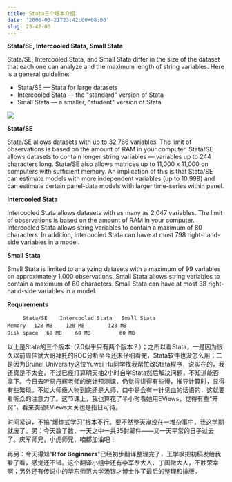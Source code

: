 ```yaml
---
title: Stata三个版本介绍
date: '2006-03-21T23:42:00+08:00'
slug: 23-42-00
---
```


**Stata/SE, Intercooled Stata, Small Stata** 


Stata/SE, Intercooled Stata, and Small Stata differ in the size of the dataset that each one can analyze and the maximum length of string variables. Here is a general guideline: 



- Stata/SE — Stata for large datasets 
- Intercooled Stata — the "standard" version of Stata 
- Small Stata — a smaller, "student" version of Stata 

![](https://db.yihui.name/hexun/b_9288F4805DBBFCF8.jpg)

**Stata/SE**

Stata/SE allows datasets with up to 32,766 variables. The limit of observations is based on the amount of RAM in your computer. Stata/SE allows datasets to contain longer string variables — variables up to 244 characters long. Stata/SE also allows matrices up to 11,000 x 11,000 on computers with sufficient memory. An implication of this is that Stata/SE can estimate models with more independent variables (up to 10,998) and can estimate certain panel-data models with larger time-series within panel. 

**Intercooled Stata**

Intercooled Stata allows datasets with as many as 2,047 variables. The limit of observations is based on the amount of RAM in your computer. Intercooled Stata allows string variables to contain a maximum of 80 characters. In addition, Intercooled Stata can have at most 798 right-hand-side variables in a model. 

**Small Stata**

Small Stata is limited to analyzing datasets with a maximum of 99 variables on approximately 1,000 observations. Small Stata allows string variables to contain a maximum of 80 characters. Small Stata can have at most 38 right-hand-side variables in a model. 

**Requirements**

```
　　　Stata/SE    Intercooled Stata   Small Stata
Memory 　128 MB 　　128 MB 　　　　128 MB
Disk space 　60 MB 　　60 MB 　　　　　60 MB 
```

以上是Stata的三个版本（7.0似乎只有两个版本？）；之所以看Stata，一是因为很久以前周伟斌大哥拜托的ROC分析至今还未仔细看完，Stata软件也没怎么用；二是因为Brunel University这位Yuwei Hu同学找我帮忙改Stata程序，说实在的，我还真是不太会，不过已经打算明天抽2小时自学Stata然后解决问题，不知道能否拿下。今日去听易丹辉老师的统计预测课，仍觉得讲得有些慢，推导计算时，显得有些繁琐。不过大师级人物到底还是大师，口中是会有一针见血的话语的，这就要看听众的注意力了。这节课上，我也算花了半小时看她用EViews，觉得有些“开窍”，看来突破EViews大关也是指日可待。

时间紧迫，不搞“爆炸式学习”根本不行。要不然整天淹没在一堆杂事中，我这学期就废了。另：今天数了数，一天之中一共35封邮件——又一天平常的日子过去了。庆军师兄，小虎师兄，咱都加油吧！

再另：今天得知“**R for Beginners**”已经初步翻译整理完了，王学枫把初稿发给我看了看，感觉还不错。这个翻译小组中还有李军焘大人、丁国徽大人，不胜荣幸啊；另外还有传说中的华东师范大学汤银才博士作了最后的整理和排版。
